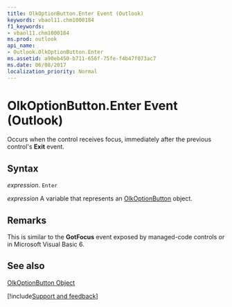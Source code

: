 ```yaml
---
title: OlkOptionButton.Enter Event (Outlook)
keywords: vbaol11.chm1000184
f1_keywords:
- vbaol11.chm1000184
ms.prod: outlook
api_name:
- Outlook.OlkOptionButton.Enter
ms.assetid: a90eb450-b711-656f-75fe-f4b47f073ac7
ms.date: 06/08/2017
localization_priority: Normal
---
```



# OlkOptionButton.Enter Event (Outlook)

Occurs when the control receives focus, immediately after the previous control's  **Exit** event.


## Syntax

_expression_. `Enter`

_expression_ A variable that represents an [OlkOptionButton](./Outlook.OlkOptionButton.md) object.


## Remarks

This is similar to the  **GotFocus** event exposed by managed-code controls or in Microsoft Visual Basic 6.


## See also


[OlkOptionButton Object](Outlook.OlkOptionButton.md)

[!include[Support and feedback](~/includes/feedback-boilerplate.md)]